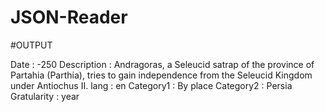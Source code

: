# JSON-Reader
#OUTPUT

Date        : -250
Description : Andragoras, a Seleucid satrap of the province of Partahia (Parthia), tries to gain independence from the Seleucid Kingdom under Antiochus II.
lang        : en
Category1   : By place
Category2   : Persia
Gratularity : year
